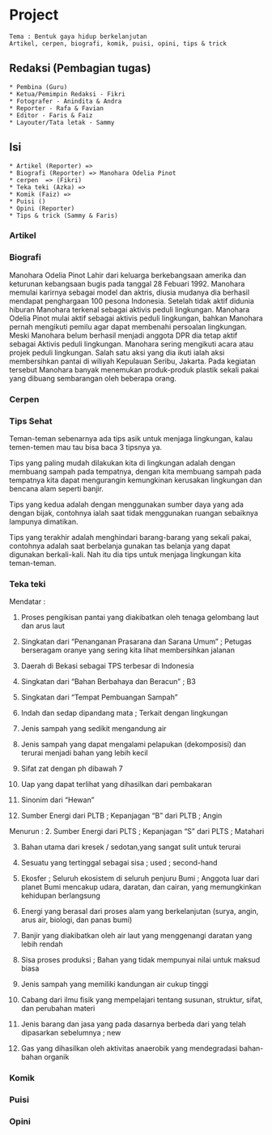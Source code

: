 # Project
    Tema : Bentuk gaya hidup berkelanjutan
    Artikel, cerpen, biografi, komik, puisi, opini, tips & trick

## Redaksi (Pembagian tugas)
    * Pembina (Guru)
    * Ketua/Pemimpin Redaksi - Fikri
    * Fotografer - Anindita & Andra
    * Reporter - Rafa & Favian
    * Editor - Faris & Faiz
    * Layouter/Tata letak - Sammy 


## Isi
    * Artikel (Reporter) => 
    * Biografi (Reporter) => Manohara Odelia Pinot
    * cerpen  => (Fikri)
    * Teka teki (Azka) => 
    * Komik (Faiz) =>
    * Puisi ()
    * Opini (Reporter)
    * Tips & trick (Sammy & Faris)


### Artikel



### Biografi
Manohara Odelia Pinot Lahir dari keluarga berkebangsaan amerika dan keturunan kebangsaan bugis pada tanggal 28 Febuari 1992. Manohara memulai karirnya sebagai model dan aktris, diusia mudanya dia berhasil mendapat penghargaan 100 pesona Indonesia. Setelah tidak aktif didunia hiburan Manohara terkenal sebagai aktivis peduli lingkungan. Manohara Odelia Pinot mulai aktif sebagai aktivis peduli lingkungan, bahkan Manohara pernah mengikuti pemilu agar dapat membenahi persoalan lingkungan. Meski Manohara belum berhasil menjadi anggota DPR dia tetap aktif sebagai Aktivis peduli lingkungan. Manohara sering mengikuti acara atau projek  peduli lingkungan. Salah satu aksi yang dia ikuti ialah aksi membersihkan pantai di wiliyah Kepulauan Seribu, Jakarta. Pada kegiatan tersebut Manohara banyak menemukan produk-produk plastik sekali pakai yang dibuang sembarangan oleh beberapa orang.


### Cerpen


### Tips Sehat
Teman-teman sebenarnya ada tips asik untuk menjaga lingkungan, kalau temen-temen mau tau bisa baca 3 tipsnya ya. 

Tips yang paling mudah dilakukan kita di lingkungan adalah dengan membuang sampah pada tempatnya, dengan kita membuang sampah pada tempatnya kita dapat mengurangin kemungkinan kerusakan lingkungan dan bencana alam seperti banjir. 

Tips yang kedua adalah dengan menggunakan sumber daya yang ada dengan bijak, contohnya ialah saat tidak menggunakan ruangan sebaiknya lampunya dimatikan. 

Tips yang terakhir adalah menghindari barang-barang yang sekali pakai, contohnya adalah saat berbelanja gunakan tas belanja yang dapat digunakan berkali-kali. Nah itu dia tips untuk menjaga lingkungan kita teman-teman.


### Teka teki
Mendatar :
1. Proses pengikisan pantai yang diakibatkan oleh tenaga gelombang laut dan arus laut

3. Singkatan dari “Penanganan Prasarana dan Sarana Umum” ; Petugas berseragam oranye yang sering kita lihat membersihkan jalanan

5. Daerah di Bekasi sebagai TPS terbesar di Indonesia

8. Singkatan dari “Bahan Berbahaya dan Beracun” ; B3

9. Singkatan dari “Tempat Pembuangan Sampah”

10. Indah dan sedap dipandang mata ; Terkait dengan lingkungan

13. Jenis sampah yang sedikit mengandung air

14. Jenis sampah yang dapat mengalami pelapukan (dekomposisi) dan terurai menjadi bahan yang lebih kecil

17. Sifat zat dengan ph dibawah 7

18. Uap yang dapat terlihat yang dihasilkan dari pembakaran

19. Sinonim dari “Hewan”

20. Sumber Energi dari PLTB ; Kepanjagan “B” dari PLTB ; Angin

Menurun : 
2. Sumber Energi dari PLTS ; Kepanjagan “S” dari PLTS ; Matahari

3. Bahan utama dari kresek / sedotan,yang sangat sulit untuk terurai

4. Sesuatu yang tertinggal sebagai sisa ; used ; second-hand

5. Ekosfer ; Seluruh ekosistem di seluruh penjuru Bumi ; Anggota luar dari planet Bumi mencakup udara, daratan, dan cairan, yang memungkinkan kehidupan berlangsung

6. Energi yang berasal dari proses alam yang berkelanjutan (surya, angin, arus air, biologi, dan panas bumi)

7. Banjir yang diakibatkan oleh air laut yang menggenangi daratan yang lebih rendah

11. Sisa proses produksi ; Bahan yang tidak mempunyai nilai untuk maksud biasa

12. Jenis sampah yang memiliki kandungan air cukup tinggi

15. Cabang dari ilmu fisik yang mempelajari tentang susunan, struktur, sifat, dan perubahan materi

16. Jenis barang dan jasa yang pada dasarnya berbeda dari yang telah dipasarkan sebelumnya ; new

21. Gas yang dihasilkan oleh aktivitas anaerobik yang mendegradasi bahan-bahan organik

### Komik
### Puisi
### Opini


